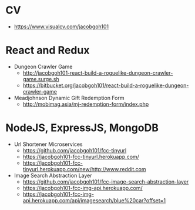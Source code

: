 # CV
  - https://www.visualcv.com/jacobgoh101

# React and Redux
  - Dungeon Crawler Game 
    - http://jacobgoh101-react-build-a-roguelike-dungeon-crawler-game.surge.sh
    - https://bitbucket.org/jacobgoh101/react-build-a-roguelike-dungeon-crawler-game
  - Meadjohnson Dynamic Gift Redemption Form
    - http://mobimag.asia/mj-redemption-form/index.php

# NodeJS, ExpressJS, MongoDB
  - Url Shortener Microservices
    - https://github.com/jacobgoh101/fcc-tinyurl
    - https://jacobgoh101-fcc-tinyurl.herokuapp.com/
    - https://jacobgoh101-fcc-tinyurl.herokuapp.com/new/http://www.reddit.com
  - Image Search Abstraction Layer 
    - https://github.com/jacobgoh101/fcc-image-search-abstraction-layer
    - https://jacobgoh101-fcc-img-api.herokuapp.com/
    - https://jacobgoh101-fcc-img-api.herokuapp.com/api/imagesearch/blue%20car?offset=1
